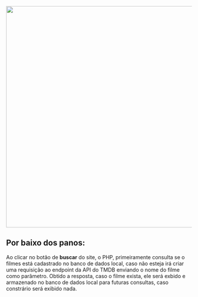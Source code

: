 <div style="justify-content: center">
  <img src="https://github.com/GuilhermeVRF/Site-Filmes/assets/98266333/cb6e2bb5-266c-4c91-8267-ea5c4b1d2764" width="600px">
</div>
<h2>Por baixo dos panos:</h2>
<p>Ao clicar no botão de <b>buscar</b> do site, o PHP, primeiramente consulta se o filmes está cadastrado no banco de dados local, caso não esteja 
irá criar uma requisição ao endpoint da API do TMDB enviando o nome do filme como parâmetro. Obtido a resposta, caso o filme exista, ele será exbido e armazenado no banco de dados local
para futuras consultas, caso  constrário será exibido nada.</p>
